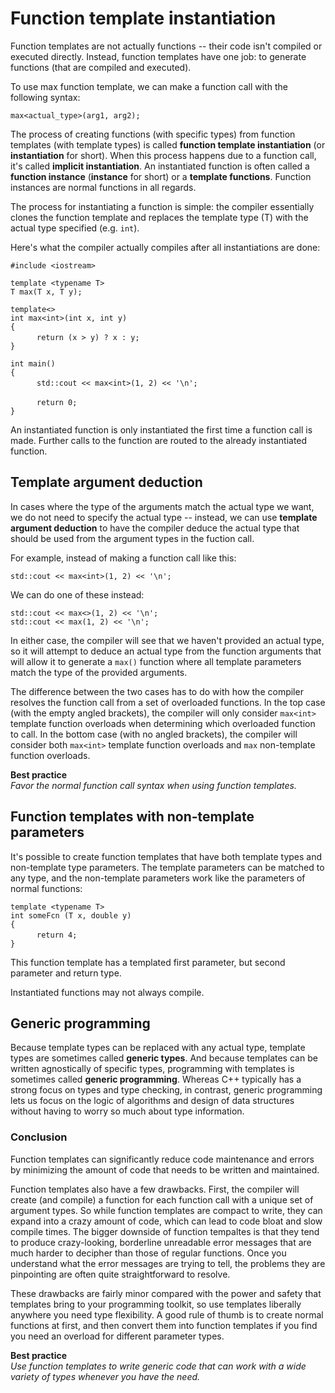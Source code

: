 # Function template instantiation

Function templates are not actually functions -- their code isn't compiled or executed directly. Instead, function templates have one job: to generate functions (that are compiled and executed).

To use max<T> function template, we can make a function call with the following syntax:

` max<actual_type>(arg1, arg2); `  

The process of creating functions (with specific types) from function templates (with template types) is called **function template instantiation** (or **instantiation** for short). When this process happens due to a function call, it's called **implicit instantiation**. An instantiated function is often called a **function instance** (**instance** for short) or a **template functions**. Function instances are normal functions in all regards.

The process for instantiating a function is simple: the compiler essentially clones the function template and replaces the template type (T) with the actual type specified (e.g. `int`).

Here's what the compiler actually compiles after all instantiations are done:

` #include <iostream> `  

` template <typename T> `  
` T max(T x, T y); `  

` template<> `  
` int max<int>(int x, int y) `  
` { `  
&emsp;&emsp;&emsp;` return (x > y) ? x : y; `  
` } `  

` int main() `  
` { `  
&emsp;&emsp;&emsp;` std::cout << max<int>(1, 2) << '\n'; `  

&emsp;&emsp;&emsp;` return 0; `  
` } `  

An instantiated function is only instantiated the first time a function call is made. Further calls to the function are routed to the already instantiated function.

## Template argument deduction

In cases where the type of the arguments match the actual type we want, we do not need to specify the actual type -- instead, we can use **template argument deduction** to have the compiler deduce the actual type that should be used from the argument types in the fuction call.

For example, instead of making a function call like this:

` std::cout << max<int>(1, 2) << '\n'; `  

We can do one of these instead:

` std::cout << max<>(1, 2) << '\n'; `  
` std::cout << max(1, 2) << '\n'; `  

In either case, the compiler will see that we haven't provided an actual type, so it will attempt to deduce an actual type from the function arguments that will allow it to generate a `max()` function where all template parameters match the type of the provided arguments.

The difference between the two cases has to do with how the compiler resolves the function call from a set of overloaded functions. In the top case (with the empty angled brackets), the compiler will only consider `max<int>` template function overloads when determining which overloaded function to call. In the bottom case (with no angled brackets), the compiler will consider both `max<int>` template function overloads and `max` non-template function overloads.

**Best practice**<br/>
_Favor the normal function call syntax when using function templates._

## Function templates with non-template parameters

It's possible to create function templates that have both template types and non-template type parameters. The template parameters can be matched to any type, and the non-template parameters work like the parameters of normal functions:

` template <typename T> `  
` int someFcn (T x, double y) `  
` { `  
&emsp;&emsp;&emsp;` return 4; `  
` } `  

This function template has a templated first parameter, but second parameter and return type.

Instantiated functions may not always compile.

## Generic programming

Because template types can be replaced with any actual type, template types are sometimes called **generic types**. And because templates can be written agnostically of specific types, programming with templates is sometimes called **generic programming**. Whereas C++ typically has a strong focus on types and type checking, in contrast, generic programming lets us focus on the logic of algorithms and design of data structures without having to worry so much about type information.

### Conclusion

Function templates can significantly reduce code maintenance and errors by minimizing the amount of code that needs to be written and maintained.

Function templates also have a few drawbacks. First, the compiler will create (and compile) a function for each function call with a unique set of argument types. So while function templates are compact to write, they can expand into a crazy amount of code, which can lead to code bloat and slow compile times. The bigger downside of function tempaltes is that they tend to produce crazy-looking, borderline unreadable error messages that are much harder to decipher than those of regular functions. Once you understand what the error messages are trying to tell, the problems they are pinpointing are often quite straightforward to resolve.

These drawbacks are fairly minor compared with the power and safety that templates bring to your programming toolkit, so use templates liberally anywhere you need type flexibility. A good rule of thumb is to create normal functions at first, and then convert them into function templates if you find you need an overload for different parameter types.

**Best practice**<br/>
_Use function templates to write generic code that can work with a wide variety of types whenever you have the need._


